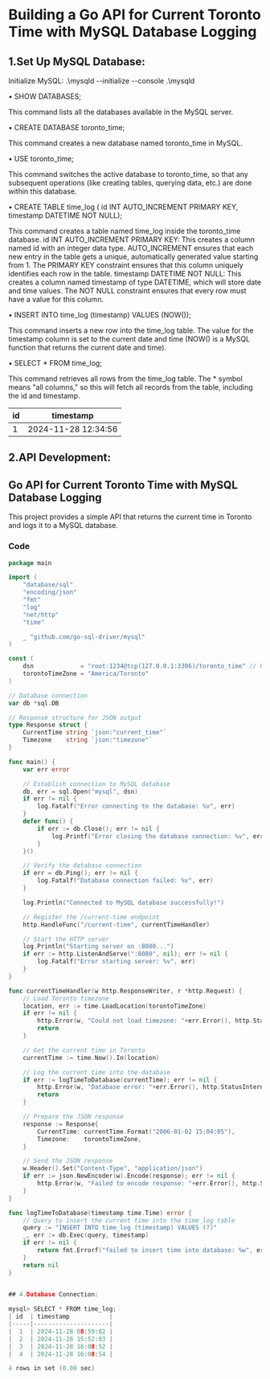 # Building a Go API for Current Toronto Time with MySQL Database Logging


## 1.Set Up MySQL Database:
Initialize MySQL:
.\mysqld --initialize --console
.\mysqld

•	SHOW DATABASES;

This command lists all the databases available in the MySQL server.

•	CREATE DATABASE toronto_time;

This command creates a new database named toronto_time in MySQL.

•	USE toronto_time;

This command switches the active database to toronto_time, so that any subsequent operations (like creating tables, querying data, etc.) are done within this database.

•	CREATE TABLE time_log ( id INT AUTO_INCREMENT PRIMARY KEY, timestamp DATETIME NOT NULL);

This command creates a table named time_log inside the toronto_time database.
 id INT AUTO_INCREMENT PRIMARY KEY: This creates a column named id with an integer data type. AUTO_INCREMENT ensures that each new entry in the table gets a unique, automatically generated value starting from 1. The PRIMARY KEY constraint ensures that this column uniquely identifies each row in the table.
timestamp DATETIME NOT NULL: This creates a column named timestamp of type DATETIME, which will store date and time values. The NOT NULL constraint ensures that every row must have a value for this column. 


•	INSERT INTO time_log (timestamp) VALUES (NOW());

This command inserts a new row into the time_log table. The value for the timestamp column is set to the current date and time (NOW() is a MySQL function that returns the current date and time).

•	SELECT * FROM time_log;

This command retrieves all rows from the time_log table. The * symbol means "all columns," so this will fetch all records from the table, including the id and timestamp.

| id  | timestamp           |
|-----|---------------------|
|  1  | 2024-11-28 12:34:56 |


 


## 2.API Development:

## Go API for Current Toronto Time with MySQL Database Logging

This project provides a simple API that returns the current time in Toronto and logs it to a MySQL database.

### Code

```go
package main

import (
    "database/sql"
    "encoding/json"
    "fmt"
    "log"
    "net/http"
    "time"

    _ "github.com/go-sql-driver/mysql"
)

const (
    dsn             = "root:1234@tcp(127.0.0.1:3306)/toronto_time" // Replace with the correct password if needed
    torontoTimeZone = "America/Toronto"
)

// Database connection
var db *sql.DB

// Response structure for JSON output
type Response struct {
    CurrentTime string `json:"current_time"`
    Timezone    string `json:"timezone"`
}

func main() {
    var err error

    // Establish connection to MySQL database
    db, err = sql.Open("mysql", dsn)
    if err != nil {
        log.Fatalf("Error connecting to the database: %v", err)
    }
    defer func() {
        if err := db.Close(); err != nil {
            log.Printf("Error closing the database connection: %v", err)
        }
    }()

    // Verify the database connection
    if err = db.Ping(); err != nil {
        log.Fatalf("Database connection failed: %v", err)
    }

    log.Println("Connected to MySQL database successfully!")

    // Register the /current-time endpoint
    http.HandleFunc("/current-time", currentTimeHandler)

    // Start the HTTP server
    log.Println("Starting server on :8080...")
    if err := http.ListenAndServe(":8080", nil); err != nil {
        log.Fatalf("Error starting server: %v", err)
    }
}

func currentTimeHandler(w http.ResponseWriter, r *http.Request) {
    // Load Toronto timezone
    location, err := time.LoadLocation(torontoTimeZone)
    if err != nil {
        http.Error(w, "Could not load timezone: "+err.Error(), http.StatusInternalServerError)
        return
    }

    // Get the current time in Toronto
    currentTime := time.Now().In(location)

    // Log the current time into the database
    if err := logTimeToDatabase(currentTime); err != nil {
        http.Error(w, "Database error: "+err.Error(), http.StatusInternalServerError)
        return
    }

    // Prepare the JSON response
    response := Response{
        CurrentTime: currentTime.Format("2006-01-02 15:04:05"),
        Timezone:    torontoTimeZone,
    }

    // Send the JSON response
    w.Header().Set("Content-Type", "application/json")
    if err := json.NewEncoder(w).Encode(response); err != nil {
        http.Error(w, "Failed to encode response: "+err.Error(), http.StatusInternalServerError)
    }
}

func logTimeToDatabase(timestamp time.Time) error {
    // Query to insert the current time into the time_log table
    query := "INSERT INTO time_log (timestamp) VALUES (?)"
    _, err := db.Exec(query, timestamp)
    if err != nil {
        return fmt.Errorf("failed to insert time into database: %w", err)
    }
    return nil
}


## 4.Database Connection:
 
mysql> SELECT * FROM time_log;
| id  | timestamp           |
|-----|---------------------|
|  1  | 2024-11-28 08:59:02 |
|  2  | 2024-11-28 15:52:03 |
|  3  | 2024-11-28 16:08:52 |
|  4  | 2024-11-28 16:08:54 |

4 rows in set (0.00 sec)

 
 

